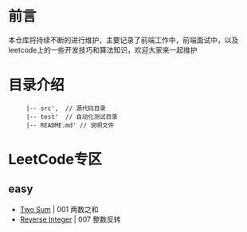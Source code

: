 # 前言

本仓库将持续不断的进行维护，主要记录了前端工作中，前端面试中，以及leetcode上的一些开发技巧和算法知识，欢迎大家来一起维护

# 目录介绍
```
     |-- src',  // 源代码目录
     |-- test'  // 自动化测试目录
     |-- README.md' // 说明文件
```
# LeetCode专区
## easy
- [Two Sum](https://github.com/Z6T/leetcode/blob/master/src/easy/lesson1.js) | 001 两数之和
- [Reverse Integer](https://github.com/Z6T/leetcode/blob/master/src/easy/lesson2.js) | 007 整数反转